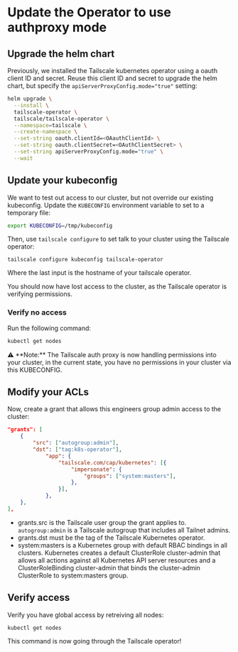 # Update the Operator to use authproxy mode

## Upgrade the helm chart

Previously, we installed the Tailscale kubernetes operator using a oauth client ID and secret. Reuse this client ID and secret to upgrade the helm chart, but specify the `apiServerProxyConfig.mode="true"` setting:

```bash
helm upgrade \
  --install \
  tailscale-operator \
  tailscale/tailscale-operator \
  --namespace=tailscale \
  --create-namespace \
  --set-string oauth.clientId=<OAauthClientId> \
  --set-string oauth.clientSecret=<OAuthClientSecret> \
  --set-string apiServerProxyConfig.mode="true" \
  --wait
```

## Update your kubeconfig

We want to test out access to our cluster, but not override our existing kubeconfig. Update the `KUBECONFIG` environment variable to set to a temporary file:

```bash
export KUBECONFIG=/tmp/kubeconfig
```

Then, use `tailscale configure` to set talk to your cluster using the Tailscale operator:

```
tailscale configure kubeconfig tailscale-operator
```

Where the last input is the hostname of your tailscale operator.

You should now have lost access to the cluster, as the Tailscale operator is verifying permissions.

### Verify no access

Run the following command:

```bash
kubectl get nodes
```

<div class="alert-note">
  ⚠️ **Note:** The Tailscale auth proxy is now handling permissions into your cluster, in the current state, you have no permissions in your cluster via this KUBECONFIG.
</div>

## Modify your ACLs


Now, create a grant that allows this engineers group admin access to the cluster:

```json
"grants": [
	{
	    "src": ["autogroup:admin"],
	    "dst": ["tag:k8s-operator"],
			"app": {
				"tailscale.com/cap/kubernetes": [{
					"impersonate": {
						"groups": ["system:masters"],
					},
				}],
			},
	},
],
```

- grants.src is the Tailscale user group the grant applies to. `autogroup:admin` is a Tailscale autogroup that includes all Tailnet admins.
- grants.dst must be the tag of the Tailscale Kubernetes operator.
- system:masters is a Kubernetes group with default RBAC bindings in all clusters. Kubernetes creates a default ClusterRole cluster-admin that allows all actions against all Kubernetes API server resources and a ClusterRoleBinding cluster-admin that binds the cluster-admin ClusterRole to system:masters group.

## Verify access

Verify you have global access by retreiving all nodes:

```
kubectl get nodes
```

This command is now going through the Tailscale operator!

